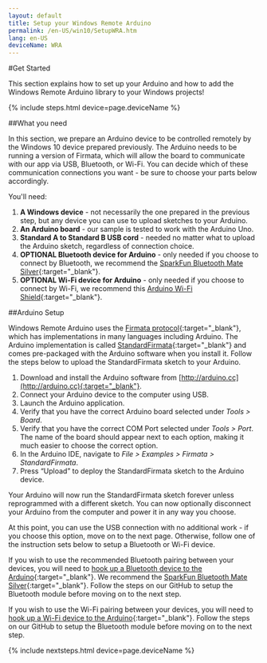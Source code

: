 ```yaml
---
layout: default
title: Setup your Windows Remote Arduino
permalink: /en-US/win10/SetupWRA.htm
lang: en-US
deviceName: WRA
---
```


#Get Started

This section explains how to set up your Arduino and how to add the Windows Remote Arduino library to your Windows projects!

{% include steps.html device=page.deviceName %}

##What you need

In this section, we prepare an Arduino device to be controlled remotely by the Windows 10 device prepared previously.  The Arduino needs to be running a version of Firmata, which will allow the board to communicate with our app via USB, Bluetooth, or Wi-Fi.  You can decide which of these communication connections you want - be sure to choose your parts below accordingly.

You'll need:

1. **A Windows device** - not necessarily the one prepared in the previous step, but any device you can use to upload sketches to your Arduino.
2. **An Arduino board** - our sample is tested to work with the Arduino Uno.
3. **Standard A to Standard B USB cord** - needed no matter what to upload the Arduino sketch, regardless of connection choice.
4. **OPTIONAL Bluetooth device for Arduino** - only needed if you choose to connect by Bluetooth, we recommend the [SparkFun Bluetooth Mate Silver](https://www.sparkfun.com/products/12576){:target="_blank"}.
5. **OPTIONAL Wi-Fi device for Arduino** - only needed if you choose to connect by Wi-Fi, we recommend this [Arduino Wi-Fi Shield](https://www.arduino.cc/en/Main/ArduinoWiFiShield){:target="_blank"}.

##Arduino Setup

Windows Remote Arduino uses the [Firmata protocol](https://github.com/firmata/protocol){:target="_blank"}, which has implementations in many languages including Arduino. The Arduino implementation is called [StandardFirmata](https://github.com/firmata/arduino/blob/master/examples/StandardFirmata/StandardFirmata.ino){:target="_blank"} and comes pre-packaged with the Arduino software when you install it. Follow the steps below to upload the StandardFirmata sketch to your Arduino.

1. Download and install the Arduino software from [http://arduino.cc](http://arduino.cc){:target="_blank"}.
2. Connect your Arduino device to the computer using USB.
3. Launch the Arduino application.
4. Verify that you have the correct Arduino board selected under *Tools > Board*.
5. Verify that you have the correct COM Port selected under *Tools > Port*.  The name of the board should appear next to each option, making it much easier to choose the correct option.
6. In the Arduino IDE, navigate to *File > Examples > Firmata > StandardFirmata*.
7. Press “Upload” to deploy the StandardFirmata sketch to the Arduino device.

Your Arduino will now run the StandardFirmata sketch forever unless reprogrammed with a different sketch. You can now optionally disconnect your Arduino from the computer and power it in any way you choose.

At this point, you can use the USB connection with no additional work - if you choose this option, move on to the next page.  Otherwise, follow one of the instruction sets below to setup a Bluetooth or Wi-Fi device.

If you wish to use the recommended Bluetooth pairing between your devices, you will need to [hook up a Bluetooth device to the Arduino](https://github.com/ms-iot/remote-wiring/blob/master/bluetooth.md){:target="_blank"}. We recommend the [SparkFun Bluetooth Mate Silver](https://www.sparkfun.com/products/12576){:target="_blank"}.  Follow the steps on our GitHub to setup the Bluetooth module before moving on to the next step.

If you wish to use the Wi-Fi pairing between your devices, you will need to [hook up a Wi-Fi device to the Arduino](https://github.com/ms-iot/remote-wiring#notes-on-wifi-and-ethernet){:target="_blank"}.  Follow the steps on our GitHub to setup the Bluetooth module before moving on to the next step.

{% include nextsteps.html device=page.deviceName %}

